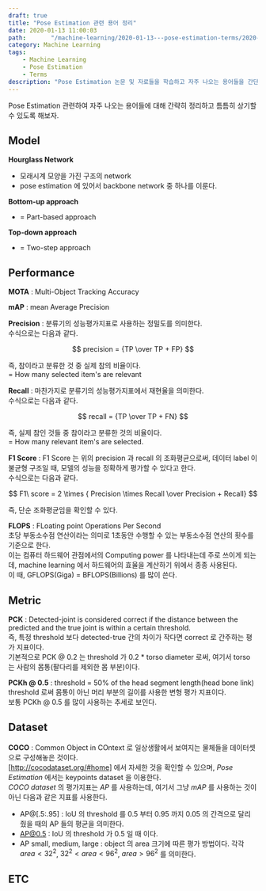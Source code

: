 ```yaml
---
draft: true
title: "Pose Estimation 관련 용어 정리"
date: 2020-01-13 11:00:03
path:       "/machine-learning/2020-01-13---pose-estimation-terms/2020-01-13---pose-estimation-terms/"
category: Machine Learning
tags: 
    - Machine Learning
    - Pose Estimation
    - Terms
description: "Pose Estimation 논문 및 자료들을 학습하고 자주 나오는 용어들을 간단히 정리한 포스트입니다."
---
```


Pose Estimation 관련하여 자주 나오는 용어들에 대해 간략히 정리하고 틈틈히 상기할 수 있도록 해보자.

## Model

__Hourglass Network__  

- 모래시계 모양을 가진 구조의 network
- pose estimation 에 있어서 backbone network 중 하나를 이룬다.

__Bottom-up approach__  

- = Part-based approach

__Top-down approach__  

- = Two-step approach

## Performance

__MOTA__ : Multi-Object Tracking Accuracy

__mAP__ : mean Average Precision

__Precision__ : 분류기의 성능평가지표로 사용하는 정밀도를 의미한다.  
수식으로는 다음과 같다.  

$$
precision = {TP \over TP + FP}
$$

즉, 참이라고 분류한 것 중 실제 참의 비율이다.  
= How many selected item's are relevant

__Recall__ : 마찬가지로 분류기의 성능평가지표에서 재현율을 의미한다.  
수식으로는 다음과 같다.

$$
recall = {TP \over TP + FN}
$$

즉, 실제 참인 것들 중 참이라고 분류한 것의 비율이다.  
= How many relevant item's are selected.

__F1 Score__ : F1 Score 는 위의 precision 과 recall 의 조화평균으로써, 데이터 label 이 불균형 구조일 때, 모델의 성능을 정확하게 평가할 수 있다고 한다.  
수식으로는 다음과 같다.

$$
F1\ score = 2 \times { Precision \times Recall \over Precision + Recall}
$$

즉, 단순 조화평균임을 확인할 수 있다.

__FLOPS__ : FLoating point Operations Per Second  
    초당 부동소수점 연산이라는 의미로 1초동안 수행할 수 있는 부동소수점 연산의 횟수를 기준으로 한다.  
    이는 컴퓨터 하드웨어 관점에서의 Computing power 를 나타내는데 주로 쓰이게 되는데, machine learning 에서 하드웨어의 효율을 계산하기 위에서 종종 사용된다.  
    이 때, GFLOPS(Giga) = BFLOPS(Billions) 를 많이 쓴다.

## Metric

__PCK__ : Detected-joint is considered correct if the distance between the predicted and the true joint is within a certain threshold.  
즉, 특정 threshold 보다 detected-true 간의 차이가 작다면 correct 로 간주하는 평가 지표이다.  
기본적으로 PCK @ 0.2 는 threshold 가 0.2 * torso diameter 로써, 여기서 torso 는 사람의 몸통(팔다리를 제외한 몸 부분)이다.

__PCKh @ 0.5__ : threshold = 50% of the head segment length(head bone link)  
threshold 로써 몸통이 아닌 머리 부분의 길이를 사용한 변형 평가 지표이다.  
보통 PCKh @ 0.5 를 많이 사용하는 추세로 보인다.  

## Dataset

__COCO__ : Common Object in COntext 로 일상생활에서 보여지는 물체들을 데이터셋으로 구성해놓은 것이다.  
[http://cocodataset.org/#home] 에서 자세한 것을 확인할 수 있으며, _Pose Estimation_ 에서는 keypoints dataset 을 이용한다.  
_COCO dataset_ 의 평가지표는 _AP_ 를 사용하는데, 여기서 그냥 _mAP_ 를 사용하는 것이 아닌 다음과 같은 지표를 사용한다.  

- AP@\[.5:.95\] : IoU 의 threshold 를 0.5 부터 0.95 까지 0.05 의 간격으로 달리 줬을 때의 AP 들의 평균을 의미한다.
- AP@0.5 : IoU 의 threshold 가 0.5 일 때 이다.
- AP small, medium, large : object 의 area 크기에 따른 평가 방법이다. 각각 $area \lt 32^2$, $32^2 \lt area \lt 96^2$, $area > 96^2$ 를 의미한다.

## ETC

